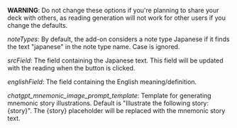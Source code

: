 **WARNING**: Do not change these options if you're planning to share your deck
with others, as reading generation will not work for other users if you change
the defaults.

*noteTypes*: By default, the add-on considers a note type Japanese if it finds
the text "japanese" in the note type name. Case is ignored.

*srcField*: The field containing the Japanese text. This field will be updated with the reading when the button is clicked.

*englishField*: The field containing the English meaning/definition.

*chatgpt_mnemonic_image_prompt_template*: Template for generating mnemonic story illustrations. Default is "Illustrate the following story: {story}". The {story} placeholder will be replaced with the mnemonic story text.
